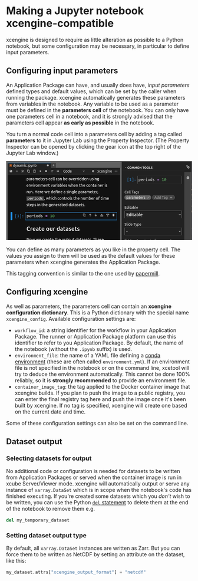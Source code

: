 # Making a Jupyter notebook xcengine-compatible

xcengine is designed to require as little alteration as possible to a Python
notebook, but some configuration may be necessary, in particular to define
input parameters.

## Configuring input parameters

An Application Package can have, and usually does have, *input parameters*
defined types and default values, which can be set by the caller when running
the package. xcengine automatically generates these parameters from variables
in the notebook. Any variable to be used as a parameter must be defined
in the **parameters cell** of the notebook. You can only have one parameters
cell in a notebook, and it is strongly advised that the parameters cell appear
**as early as possible** in the notebook.

You turn a normal code cell into a parameters cell by adding a tag called
**parameters** to it in Jupyter Lab using the Property Inspector. (The Property
Inspector can be opened by clicking the gear icon at the top right of the Jupyter
Lab window.)

![Property inspector](images/property-inspector.png)

You can define as many parameters as you like in the property cell. The
values you assign to them will be used as the default values for these
parameters when xcengine generates the Application Package.

This tagging convention is similar to the one used by [papermill](https://papermill.readthedocs.io/).

## Configuring xcengine

As well as parameters, the parameters cell can contain an **xcengine
configuration dictionary**. This is a Python dictionary with the special
name `xcengine_config`. Available configuration settings are:

-   `workflow_id`: a string identifier for the workflow in your Application
    Package. The runner or Application Package platform can use this
    identifier to refer to you Application Package. By default, the name
    of the notebook (without the `.ipynb` suffix) is used.
-   `environment_file`: the name of a YAML file defining a [conda
    environment](https://docs.conda.io/projects/conda/en/latest/user-guide/tasks/manage-environments.html)
    (these are often called `environment.yml`). If an environment file is not
    specified in the notebook or on the command line, xcetool will try to
    deduce the environment automatically. This cannot be done 100% reliably,
    so it is **strongly recommended** to provide an environment file.
-   `container_image_tag`: the tag applied to the Docker container image that
    xcengine builds. If you plan to push the image to a public registry,
    you can enter the final registry tag here and push the image once it's
    been built by xcengine. If no tag is specified, xcengine will create one
    based on the current date and time.

Some of these configuration settings can also be set on the command line.

## Dataset output

### Selecting datasets for output

No additional code or configuration is needed for datasets to be written from
Application Packages or served when the container image is run in xcube
Server/Viewer mode. xcengine will automatically output or serve any instance
of `xarray.DataSet` which is in scope when the notebook's code has finished
executing. If you're created some datasets which you *don't* wish to be
written, you can use the Python
[`del` statement](https://docs.python.org/3/reference/simple_stmts.html#the-del-statement)
to delete them at the end of the notebook to remove them e.g.

```python
del my_temporary_dataset
```

### Setting dataset output type

By default, all `xarray.DataSet` instances are written as Zarr. But you can
force them to be written as NetCDF by setting an attribute on the dataset,
like this:

```python
my_dataset.attrs["xcengine_output_format"] = "netcdf"
```
